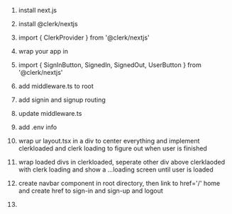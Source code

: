 1) install next.js

2) install @clerk/nextjs

3) import { ClerkProvider } from '@clerk/nextjs'

4) wrap your app in <ClerkProvider>

5) import { SignInButton, SignedIn, SignedOut, UserButton } from '@clerk/nextjs'

6) add middleware.ts to root

7) add signin and signup routing

8) update middleware.ts

9) add .env info

10) wrap ur layout.tsx in a div to center everything and 
implement clerkloaded and clerk loading to figure out when user is finished

11) wrap loaded divs in clerkloaded, seperate other div above clerklaoded with clerk loading and show a ...loading screen until user is loaded 

12) create navbar component in root directory, then link to href='/' home
and create href to sign-in and sign-up and logout

13) 



